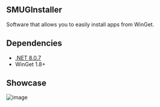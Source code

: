## SMUGInstaller

Software that allows you to easily install apps from WinGet.

## Dependencies
- [.NET 8.0.7](https://download.visualstudio.microsoft.com/download/pr/bb581716-4cca-466e-9857-512e2371734b/5fe261422a7305171866fd7812d0976f/windowsdesktop-runtime-8.0.7-win-x64.exe)
- WinGet 1.8+

## Showcase

![image](https://github.com/user-attachments/assets/75f4fb66-eeea-419d-be1a-637793f18e91)

